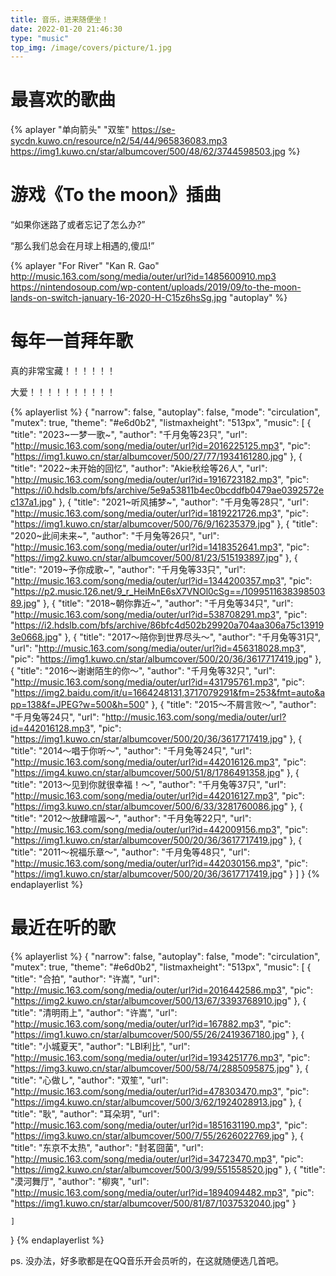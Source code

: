 ```yaml
---
title: 音乐，进来随便坐！
date: 2022-01-20 21:46:30
type: "music"
top_img: /image/covers/picture/1.jpg
---
```


# 最喜欢的歌曲
{% aplayer "单向箭头" "双笙" https://se-sycdn.kuwo.cn/resource/n2/54/44/965836083.mp3 https://img1.kuwo.cn/star/albumcover/500/48/62/3744598503.jpg %}

# 游戏《To the moon》插曲

“如果你迷路了或者忘记了怎么办?”

“那么我们总会在月球上相遇的,傻瓜!”

{% aplayer "For River" "Kan R. Gao" http://music.163.com/song/media/outer/url?id=1485600910.mp3 https://nintendosoup.com/wp-content/uploads/2019/09/to-the-moon-lands-on-switch-january-16-2020-H-C15z6hsSg.jpg "autoplay" %}

# 每年一首拜年歌

真的非常宝藏！！！！！！

大爱！！！！！！！！！！

{% aplayerlist %}
{
    "narrow": false,
    "autoplay": false,
    "mode": "circulation",
    "mutex": true,
    "theme": "#e6d0b2",
    "listmaxheight": "513px",
    "music": [
        {
            "title": "2023~一梦一歌~",
            "author": "千月兔等23只",
            "url": "http://music.163.com/song/media/outer/url?id=2016225125.mp3",
            "pic": "https://img1.kuwo.cn/star/albumcover/500/27/77/1934161280.jpg"
        },
        {
            "title": "2022~未开始的回忆",
            "author": "Akie秋绘等26人",
            "url": "http://music.163.com/song/media/outer/url?id=1916723182.mp3",
            "pic": "https://i0.hdslb.com/bfs/archive/5e9a53811b4ec0bcddfb0479ae0392572ec137a1.jpg"
        },
        {
            "title": "2021~听风捕梦~",
            "author": "千月兔等28只",
            "url": "http://music.163.com/song/media/outer/url?id=1819221726.mp3",
            "pic": "https://img1.kuwo.cn/star/albumcover/500/76/9/16235379.jpg"
        },
        {
            "title": "2020~此间未来~",
            "author": "千月兔等26只",
            "url": "http://music.163.com/song/media/outer/url?id=1418352641.mp3",
            "pic": "https://img2.kuwo.cn/star/albumcover/500/81/23/515193897.jpg"
        },
        {
            "title": "2019~予你成歌~",
            "author": "千月兔等33只",
            "url": "http://music.163.com/song/media/outer/url?id=1344200357.mp3",
            "pic": "https://p2.music.126.net/9_r_HeiMnE6sX7VNOl0cSg==/109951163839850389.jpg"
        },
        {
            "title": "2018~朝你靠近~",
            "author": "千月兔等34只",
            "url": "http://music.163.com/song/media/outer/url?id=538708291.mp3",
            "pic": "https://i2.hdslb.com/bfs/archive/86bfc4d502b29920a704aa306a75c139193e0668.jpg"
        },
        {
            "title": "2017～陪你到世界尽头～",
            "author": "千月兔等31只",
            "url": "http://music.163.com/song/media/outer/url?id=456318028.mp3",
            "pic": "https://img1.kuwo.cn/star/albumcover/500/20/36/3617717419.jpg"
        },
        {
            "title": "2016～谢谢陌生的你～",
            "author": "千月兔等32只",
            "url": "http://music.163.com/song/media/outer/url?id=431795761.mp3",
            "pic": "https://img2.baidu.com/it/u=1664248131,3717079291&fm=253&fmt=auto&app=138&f=JPEG?w=500&h=500"
        },
        {
            "title": "2015～不屑言败～",
            "author": "千月兔等24只",
            "url": "http://music.163.com/song/media/outer/url?id=442016128.mp3",
            "pic": "https://img1.kuwo.cn/star/albumcover/500/20/36/3617717419.jpg"
        },
        {
            "title": "2014～唱于你听～",
            "author": "千月兔等24只",
            "url": "http://music.163.com/song/media/outer/url?id=442016126.mp3",
            "pic": "https://img4.kuwo.cn/star/albumcover/500/51/8/1786491358.jpg"
        },
        {
            "title": "2013～见到你就很幸福！～",
            "author": "千月兔等37只",
            "url": "http://music.163.com/song/media/outer/url?id=442016127.mp3",
            "pic": "https://img3.kuwo.cn/star/albumcover/500/6/33/3281760086.jpg"
        },
        {
            "title": "2012～放肆喧嚣～",
            "author": "千月兔等22只",
            "url": "http://music.163.com/song/media/outer/url?id=442009156.mp3",
            "pic": "https://img1.kuwo.cn/star/albumcover/500/20/36/3617717419.jpg"
        },
        {
            "title": "2011～祝福乐章～",
            "author": "千月兔等48只",
            "url": "http://music.163.com/song/media/outer/url?id=442030156.mp3",
            "pic": "https://img1.kuwo.cn/star/albumcover/500/20/36/3617717419.jpg"
        }
    ]
}
{% endaplayerlist %}

# 最近在听的歌
{% aplayerlist %}
{
    "narrow": false,
    "autoplay": false,
    "mode": "circulation",
    "mutex": true,
    "theme": "#e6d0b2",
    "listmaxheight": "513px",
    "music": [
        {
            "title": "合拍",
            "author": "许嵩",
            "url": "http://music.163.com/song/media/outer/url?id=2016442586.mp3",
            "pic": "https://img2.kuwo.cn/star/albumcover/500/13/67/3393768910.jpg"
        },
        {
            "title": "清明雨上",
            "author": "许嵩",
            "url": "http://music.163.com/song/media/outer/url?id=167882.mp3",
            "pic": "https://img1.kuwo.cn/star/albumcover/500/55/26/2419367180.jpg"
        },
        {
            "title": "小城夏天",
            "author": "LBI利比",
            "url": "http://music.163.com/song/media/outer/url?id=1934251776.mp3",
            "pic": "https://img3.kuwo.cn/star/albumcover/500/58/74/2885095875.jpg"
        },
        {
            "title": "心做し",
            "author": "双笙",
            "url": "http://music.163.com/song/media/outer/url?id=478303470.mp3",
            "pic": "https://img4.kuwo.cn/star/albumcover/500/3/62/1924028913.jpg"
        },
        {
            "title": "耿",
            "author": "耳朵玥",
            "url": "http://music.163.com/song/media/outer/url?id=1851631190.mp3",
            "pic": "https://img3.kuwo.cn/star/albumcover/500/7/55/2626022769.jpg"
        },
        {
            "title": "东京不太热",
            "author": "封茗囧菌",
            "url": "http://music.163.com/song/media/outer/url?id=34723470.mp3",
            "pic": "https://img2.kuwo.cn/star/albumcover/500/3/99/551558520.jpg"
        },
        {
            "title": "漠河舞厅",
            "author": "柳爽",
            "url": "http://music.163.com/song/media/outer/url?id=1894094482.mp3",
            "pic": "https://img1.kuwo.cn/star/albumcover/500/81/87/1037532040.jpg"
        }
        
    ]
}
{% endaplayerlist %}

ps. 没办法，好多歌都是在QQ音乐开会员听的，在这就随便选几首吧。
